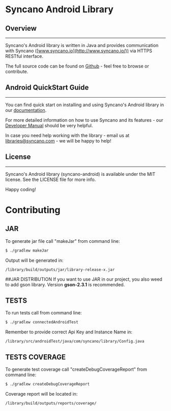 # Syncano Android Library

## Overview
---

Syncano's Android library is written in Java and provides communication with Syncano ([www.syncano.io](http://www.syncano.io/)) via HTTPS RESTful interface.

The full source code can be found on [Github](https://github.com/Syncano/syncano-android) - feel free to browse or contribute.

## Android QuickStart Guide
---

You can find quick start on installing and using Syncano's Android library in our [documentation](http://docs.syncano.com/docs/android).

For more detailed information on how to use Syncano and its features - our [Developer Manual](http://docs.syncano.com/docs/getting-started-with-syncano) should be very helpful.

In case you need help working with the library - email us at libraries@syncano.com - we will be happy to help!

## License
---

Syncano's Android library (syncano-android) is available under the MIT license. See the LICENSE file for more info.

Happy coding!

# Contributing

## JAR
To generate jar file call "makeJar" from command line:
```bash
$ ./gradlew makeJar
```

Output will be generated in:
```
/library/build/outputs/jar/library-release-x.jar
```

##JAR DISTRIBUTION
If you want to use JAR in our project, you also weed to add gson library.
Version **gson-2.3.1** is recommended.

## TESTS
To run tests call from command line:
```bash
$ ./gradlew connectedAndroidTest
```

Remember to provide correct Api Key and Instance Name in:
```
/library/src/androidTest/java/com/syncano/library/Config.java
```

## TESTS COVERAGE
To generate test coverage call "createDebugCoverageReport" from command line:
```bash
$ ./gradlew createDebugCoverageReport
```

Coverage report will be located in:
```
/library/build/outputs/reports/coverage/
```
